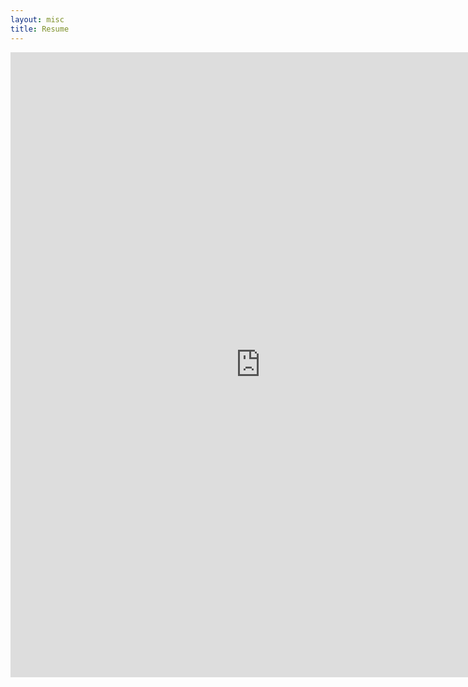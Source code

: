 ```yaml
---
layout: misc
title: Resume
---
```


<!-- ![resume](\assets\img\resume.jpg) -->

<embed src="https://pelusodan.github.io/assets/resume.pdf" type="application/pdf" width="800" height="1000"/>
